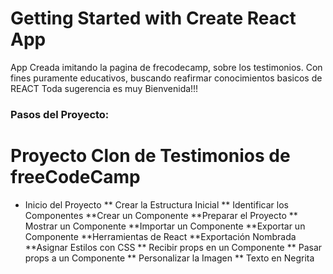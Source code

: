 # Getting Started with Create React App

App Creada imitando la pagina de frecodecamp, sobre los testimonios. Con fines puramente educativos, buscando reafirmar conocimientos basicos de REACT
Toda sugerencia es muy Bienvenida!!!
### Pasos del Proyecto:
# Proyecto  Clon de Testimonios de freeCodeCamp
* Inicio del Proyecto
** Crear la Estructura Inicial
** Identificar los Componentes
**Crear un Componente
**Preparar el Proyecto
** Mostrar un Componente
**Importar un Componente
**Exportar un Componente
 **Herramientas de React
 **Exportación Nombrada
 **Asignar Estilos con CSS
** Recibir props en un Componente
** Pasar props a un Componente
** Personalizar la Imagen
** Texto en Negrita
###
